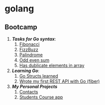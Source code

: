 # golang

Bootcamp
----------

1. **_Tasks for Go syntax_**:
    1. [Fibonacci](https://github.com/Mirobidjon/golang_botcamp_with_Udevs/blob/main/tasks_for_syntax_4/fibonacci.go)
    2. [FizzBuzz](https://github.com/Mirobidjon/golang_botcamp_with_Udevs/blob/main/tasks_for_syntax_4/fizz_buzz.go)
    3. [Palindrome](https://github.com/Mirobidjon/golang_botcamp_with_Udevs/blob/main/tasks_for_syntax_4/palindrome.go)
    4. [Odd even sum](https://github.com/Mirobidjon/golang_botcamp_with_Udevs/blob/main/tasks_for_syntax_4/odd_even_sum.go)
    5. [Has dublicate elements in array](https://github.com/Mirobidjon/golang_botcamp_with_Udevs/blob/main/tasks_for_syntax_4/has_dublicate_element_in_array.go)
2. **_Learning Go_**:
    1. [Go Structs learned](https://github.com/Mirobidjon/golang_botcamp_with_Udevs/tree/main/go_struct)
    2. [Wrote my first REST API with Go (fiber)](https://github.com/Mirobidjon/golang_botcamp_with_Udevs/tree/main/Rest_API_GO)
3. **_My Personal Projects_**
    1. [Contacts](https://github.com/Mirobidjon/Contacts)
    2. [Students Course app ](https://github.com/Mirobidjon)